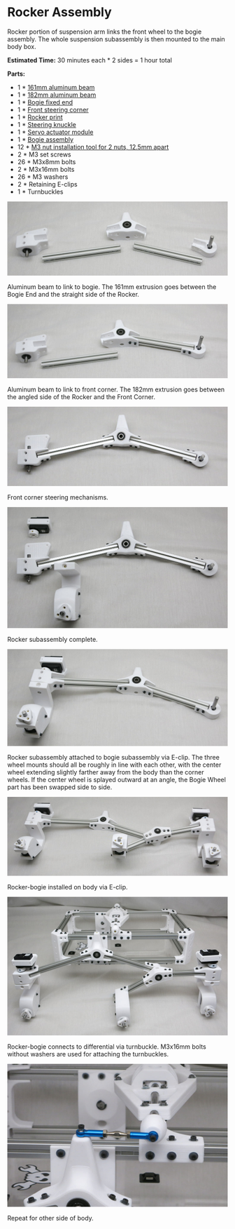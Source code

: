 # Rocker Assembly

Rocker portion of suspension arm links the front wheel to the bogie assembly.
The whole suspension subassembly is then mounted to the main body box.

**Estimated Time:** 30 minutes each * 2 sides = 1 hour total

**Parts:**
* 1 * [161mm aluminum beam](Misumi%20HFS%203.md)
* 1 * [182mm aluminum beam](Misumi%20HFS%203.md)
* 1 * [Bogie fixed end](Print%20Suspension%20Bogie%20Joints.md#bogie-fixed)
* 1 * [Front steering corner](Print%20Corner%20Steering%20Joints.md#front-corners)
* 1 * [Rocker print](Print%20Suspension%20Rocker%20Joints.md#rocker)
* 1 * [Steering knuckle](Print%20Steering%20Knuckle.md)
* 1 * [Servo actuator module](AssembleActuatorModule.md)
* 1 * [Bogie assembly](AssembleBogie.md)
* 12 * [M3 nut installation tool for 2 nuts, 12.5mm apart](Print%20M3%20Installation%20Tool.md)
* 2 * M3 set screws
* 26 * M3x8mm bolts
* 2 * M3x16mm bolts
* 26 * M3 washers
* 2 * Retaining E-clips
* 1 * Turnbuckles

![Rocker parts](images/Rocker01-Parts.jpg)

Aluminum beam to link to bogie. The 161mm extrusion goes between the Bogie End and the straight side of the Rocker.

![Rocker link to bogie](images/Rocker02-Rear.jpg)

Aluminum beam to link to front corner. The 182mm extrusion goes between the angled side of the Rocker and the Front Corner.

![Rocker link to front wheel](images/Rocker03-Front.jpg)

Front corner steering mechanisms.

![Front corner steering pieces](images/Rocker04-FrontCorner.jpg)

Rocker subassembly complete.

![Rocker complete](images/Rocker05-Complete.jpg)

Rocker subassembly attached to bogie subassembly via E-clip. The three wheel mounts should all be roughly in line with each other, with the center wheel extending slightly farther away from the body than the corner wheels. If the center wheel is splayed outward at an angle, the Bogie Wheel part has been swapped side to side.

![Join up with bogie](images/Rocker06-WithBogie.jpg)

Rocker-bogie installed on body via E-clip.

![Join up with body](images/Rocker07-Mounted.jpg)

Rocker-bogie connects to differential via turnbuckle. M3x16mm bolts without washers are used for attaching the turnbuckles.

![Turnbuckle connects to differential](images/Rocker08-Turnbuckle.jpg)

Repeat for other side of body.
